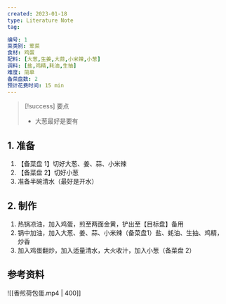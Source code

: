 ```yaml
---
created: 2023-01-18
type: Literature Note
tag:

编号: 1
菜类别: 荤菜
食材: 鸡蛋
配料: [大葱,生姜,大蒜,小米辣,小葱]
调料: [盐,鸡精,耗油,生抽]
难度: 简单
备菜盘数: 2
预计花费时间: 15 min
---
```

>[!success] 要点
>- 大葱最好是要有

## 1. 准备
1. 【备菜盘 1】切好大葱、姜、蒜、小米辣
2. 【备菜盘 2】切好小葱
3.  准备半碗清水（最好是开水）

## 2. 制作
1.  热锅凉油，加入鸡蛋，煎至两面金黄，铲出至【目标盘】备用
2.  锅中加油，加入大葱、姜、蒜、小米辣（备菜盘1）盐、蚝油、生抽、鸡精，炒香
3.  加入鸡蛋翻炒，加入适量清水，大火收汁，加入小葱（备菜盘 2）

## 参考资料
![[香煎荷包蛋.mp4 | 400]]